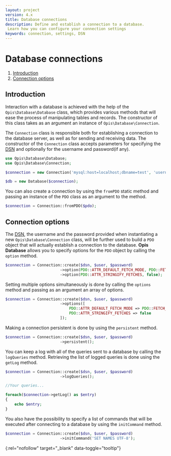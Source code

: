 ```yaml
---
layout: project
version: 4.x
title: Database connections
description: Define and establish a connection to a database. 
 Learn how you can configure your connection settings
keywords: connection, settings, DSN
---
```


# Database connections

1. [Introduction](#introduction)
2. [Connection options](#connection-options)

## Introduction

Interaction with a database is achieved with the help of the `Opis\Database\Database` class, 
which provides various methods that will ease the process of manipulating tables and records. 
The constructor of this class takes as an argument an instance of `Opis\Database\Connection`.
 
The `Connection` class is responsible both for establishing a connection to the database server, 
as well as for sending and receiving data. 
The constructor of the `Connection` class accepts parameters for specifying
the [DSN] and optionally for the username and password(if any). 

```php
use Opis\Database\Database;
use Opis\Database\Connection;

$connection = new Connection('mysql:host=localhost;dbname=test', 'username', 'password');

$db = new Database($connection);
```

You can also create a connection by using the `fromPDO` static method and 
passing an instance of the `PDO` class as an argument to the method. 

```php
$connection = Connection::fromPDO($pdo);
```

## Connection options

The [DSN], the username and the password provided when instantiating a new
`Opis\Database\Connection` class, will be further used to build a `PDO` object that will actually
 establish a connection to the database. 
**Opis Database** allows you to specify options for the `PDO` object by calling the `option` method. 

```php
$connection = Connection::create($dsn, $user, $password)
                        ->option(PDO::ATTR_DEFAULT_FETCH_MODE, PDO::FETCH_OBJ)
                        ->option(PDO::ATTR_STRINGIFY_FETCHES, false);
```

Setting multiple options simultaneously is done by calling the `options` method 
and passing as an argument an array of options.

```php
$connection = Connection::create($dsn, $user, $password)
                        ->options([
                            PDO::ATTR_DEFAULT_FETCH_MODE => PDO::FETCH_OBJ,
                            PDO::ATTR_STRINGIFY_FETCHES => false
                        ]);
```

Making a connection persistent is done by using the `persistent` method. 

```php
$connection = Connection::create($dsn, $user, $password)
                        ->persistent();
```

You can keep a log with all of the queries sent to a database by calling the `logQueries` method. 
Retrieving the list of logged queries is done using the `getLog` method. 

```php
$connection = Connection::create($dsn, $user, $password)
                        ->logQueries();

//Your queries...

foreach($connection->getLog() as $entry)
{
    echo $entry;
}
```

You also have the possibility to specify a list of commands that will be executed after connecting
to a database by using the `initCommand` method. 

```php
$connection = Connection::create($dsn, $user, $password)
                        ->initCommand('SET NAMES UTF-8');
```


[DSN]: http://en.wikipedia.org/wiki/Data_source_name "Data source name" 
{:rel="nofollow" target="_blank" data-toggle="tooltip"}